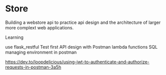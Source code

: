 # Store

Building a webstore api to practice api design and the architecture of larger more complext web applications.

Learning

use flask_restful
Test first API design with Postman
lambda functions
SQL
managing environment in postman

https://dev.to/loopdelicious/using-jwt-to-authenticate-and-authorize-requests-in-postman-3a5h
